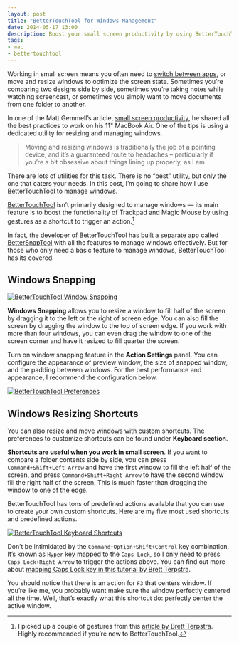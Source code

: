 ```yaml
---
layout: post
title: "BetterTouchTool for Windows Management"
date: 2014-05-17 13:00
description: Boost your small screen productivity by using BetterTouchTool to manage, resize, and move your windows.
tags:
- mac
- bettertouchtool
---
```


Working in small screen means you often  need to [switch between apps](http://sayzlim.net/contexts-manage-mac-windows "Manage Mac Application Windows with Contexts - Sayz Lim"), or move and resize windows to optimize the screen state. Sometimes you’re comparing two designs side by side, sometimes you’re taking notes while watching screencast, or sometimes you simply want to move documents from one folder to another.

<!-- more -->

In one of the Matt Gemmell’s article, [small screen productivity](http://mattgemmell.com/small-screen-productivity "Small screen productivity - Matt Gemmell"), he shared all the best practices to work on his 11" MacBook Air. One of the tips is using a dedicated utility for resizing and managing windows.

> Moving and resizing windows is traditionally the job of a pointing device, and it’s a guaranteed route to headaches – particularly if you’re a bit obsessive about things lining up properly, as I am.

There are lots of utilities for this task. There is no “best” utility, but only the one that caters your needs. In this post, I’m going to share how I use BetterTouchTool to manage windows.

[BetterTouchTool](http://www.boastr.net/ "BetterTouchTool") isn’t primarily designed to manage windows — its main feature is to boost the functionality of Trackpad and Magic Mouse by using gestures as a shortcut to trigger an action.[^1]

In fact, the developer of BetterTouchTool has built a separate app called [BetterSnapTool](https://itunes.apple.com/us/app/bettersnaptool/id417375580?mt=12&uo=4&at=11ld6n&ct=bettersnaptool "BetterSnapTool") with all the features to manage windows effectively. But for those who only need a basic feature to manage windows, BetterTouchTool has its covered.

## Windows Snapping

[ ![BetterTouchTool Window Snapping][img] ](http://images.sayzlim.net/2014/05/bettertouchtool_snap.gif "BetterTouchTool Window Snapping")

[img]: http://images.sayzlim.net/2014/05/bettertouchtool_snap.gif "BetterTouchTool Window Snapping"

**Windows Snapping** allows you to resize a window to fill half of the screen by dragging it to the left or the right of screen edge. You can also fill the screen by dragging the window to the top of screen edge. If you work with more than four windows, you can even drag the window to one of the screen corner and have it resized to fill quarter the screen.

Turn on window snapping feature in the **Action Settings** panel. You can configure the appearance of preview window, the size of snapped window, and the padding between windows. For the best performance and appearance, I recommend the configuration below.

[ ![BetterTouchTool Preferences][img3] ](http://images.sayzlim.net/2014/05/bettertouchtool_window_preferences.jpg "BetterTouchTool Preferences")

[img3]: http://images.sayzlim.net/2014/05/bettertouchtool_window_preferences.jpg "BetterTouchTool Preferences"

## Windows Resizing Shortcuts

You can also resize and move windows with custom shortcuts. The preferences to customize shortcuts can be found under **Keyboard section**.


**Shortcuts are useful when you work in small screen**. If you want to compare a folder contents side by side, you can press `Command+Shift+Left Arrow` and have the first window to fill the left half of the screen, and press `Command+Shift+Right Arrow` to have the second window fill the right half of the screen. This is much faster than dragging the window to one of the edge.

BetterTouchTool has tons of predefined actions available that you can use to create your own custom shortcuts. Here are my five most used shortcuts and predefined actions.

[ ![BetterTouchTool Keyboard Shortcuts][img4] ](http://images.sayzlim.net/2014/05/bettertouchtool_keyboard_shortcuts.jpg "BetterTouchTool Keyboard Shortcuts")

[img4]: http://images.sayzlim.net/2014/05/bettertouchtool_keyboard_shortcuts.jpg "BetterTouchTool Keyboard Shortcuts"

Don’t be intimidated by the `Command+Option+Shift+Control` key combination. It’s known as `Hyper` key mapped to the `Caps Lock`, so I only need to press `Caps Lock+Right Arrow` to trigger the actions above. You can find out more about [mapping Caps Lock key in this tutorial by Brett Terpstra](http://brettterpstra.com/2012/12/08/a-useful-caps-lock-key/ "A useful Caps Lock key - BrettTerpstra.com").

You should notice that there is an action for `F3` that centers window. If you’re like me, you probably want make sure the window perfectly centered all the time. Well, that’s exactly what this shortcut do: perfectly center the active window.

[^1]: I picked up a couple of gestures from this [article by Brett Terpstra](http://brettterpstra.com/2013/06/06/just-some-bettertouchtool-notes/ "Just some BetterTouchTool notes - BrettTerpstra.com"). Highly recommended if you’re new to BetterTouchTool.